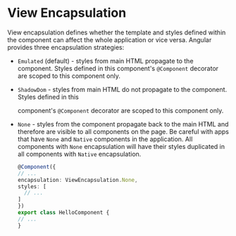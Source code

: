 # View Encapsulation

View encapsulation defines whether the template and styles defined within the component can affect the whole application or vice versa. Angular provides three encapsulation strategies:

* `Emulated` \(default\) - styles from main HTML propagate to the component. Styles defined in this component's `@Component` decorator are scoped to this component only.
* `ShadowDom` - styles from main HTML do not propagate to the component. Styles defined in this

  component's `@Component` decorator are scoped to this component only.

* `None` - styles from the component propagate back to the main HTML and therefore are visible to all components on the page. Be careful with apps that have `None` and `Native` components in the application. All components with `None` encapsulation will have their styles duplicated in all components with `Native` encapsulation.

  ```typescript
  @Component({
  // ...
  encapsulation: ViewEncapsulation.None,
  styles: [
    // ...
  ]
  })
  export class HelloComponent {
  // ...
  }
  ```
